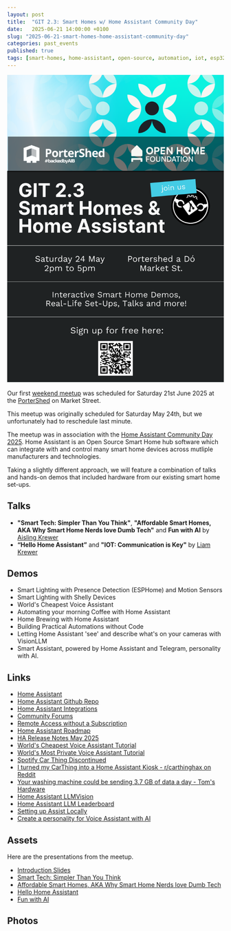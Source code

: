 ```yaml
---
layout: post
title:  "GIT 2.3: Smart Homes w/ Home Assistant Community Day"
date:   2025-06-21 14:00:00 +0100
slug: "2025-06-21-smart-homes-home-assistant-community-day"
categories: past_events
published: true
tags: [smart-homes, home-assistant, open-source, automation, iot, esp32, voice-assistant, privacy, integrations, diy, hardware, llm, AI, demos, past-events]
---
```

![GIT 2.3: Smart Homes w/Home Assistant Community Day](/assets/2.3/poster.png)

Our first [weekend meetup](https://www.meetup.com/galway-information-technology/events/308132807/) was scheduled for Saturday 21st June 2025 at the [PorterShed](https://www.google.com/maps/place/PorterShed/@53.2734788,-9.0534656,17z/data=!3m1!4b1!4m6!3m5!1s0x485b96e5c4af853f:0x3535a8060a8c257d!8m2!3d53.2734788!4d-9.0534656!16s%2Fg%2F11c0xpjshy?entry=ttu) on Market Street.

This meetup was originally scheduled for Saturday May 24th, but we unfortunately had to reschedule last minute. 

The meetup was in association with the [Home Assistant Community Day 2025](https://www.home-assistant.io/blog/2025/04/24/community-day/). Home Assistant is an Open Source Smart Home hub software which can integrate with and control many smart home devices across mutliple manufacturers and technologies.

Taking a slightly different approach, we will feature a combination of talks and hands-on demos that included hardware from our existing smart home set-ups.

## Talks
- **"Smart Tech: Simpler Than You Think"**, **"Affordable Smart Homes, AKA Why Smart Home Nerds love Dumb Tech"** and **Fun with AI** by [Aisling Krewer](https://www.linkedin.com/in/aislingkrewer/)
- **“Hello Home Assistant”** and **"IOT: Communication is Key"** by [Liam Krewer](https://www.linkedin.com/in/liamkrewer/)

## Demos

- Smart Lighting with Presence Detection (ESPHome) and Motion Sensors
- Smart Lighting with Shelly Devices
- World's Cheapest Voice Assistant
- Automating your morning Coffee with Home Assistant
- Home Brewing with Home Assistant
- Building Practical Automations without Code
- Letting Home Assistant 'see' and describe what's on your cameras with VisionLLM
- Smart Assistant, powered by Home Assistant and Telegram, personality with AI.

## Links

- [Home Assistant](https://www.home-assistant.io/)
- [Home Assistant Github Repo](https://github.com/home-assistant/core)
- [Home Assistant Integrations](https://www.home-assistant.io/integrations/)
- [Community Forums](https://community.home-assistant.io/)
- [Remote Access without a Subscription](https://www.home-assistant.io/docs/configuration/remote/)
- [Home Assistant Roadmap](https://www.home-assistant.io/blog/2025/05/09/roadmap-2025h1/)
- [HA Release Notes May 2025](https://www.home-assistant.io/blog/2025/05/07/release-20255/)
- [World's Cheapest Voice Assistant Tutorial](https://www.home-assistant.io/voice_control/thirteen-usd-voice-remote/)
- [World's Most Private Voice Assistant Tutorial](https://www.home-assistant.io/voice_control/worlds-most-private-voice-assistant/)
- [Spotify Car Thing Discontinued](https://support.spotify.com/us/article/car-thing-discontinued/)
- [I turned my CarThing into a Home Assistant Kiosk - r/carthinghax on Reddit](https://www.reddit.com/r/carthinghax/comments/1e0my55/turned_my_car_thing_into_a_home_assistant_kiosk/)
- [Your washing machine could be sending 3.7 GB of data a day - Tom's Hardware](https://www.tomshardware.com/networking/your-washing-machine-could-be-sending-37-gb-of-data-a-day)
- [Home Assistant LLMVision](https://github.com/valentinfrlch/ha-llmvision)
- [Home Assistant LLM Leaderboard](https://github.com/allenporter/home-assistant-datasets/tree/main/reports#home-llm-leaderboard)
- [Setting up Assist Locally](https://www.home-assistant.io/voice_control/voice_remote_local_assistant/)
- [Create a personality for Voice Assistant with AI](https://www.home-assistant.io/voice_control/assist_create_open_ai_personality/)

## Assets

Here are the presentations from the meetup.

- [Introduction Slides](/assets/2.3/intro.pdf)
- [Smart Tech: Simpler Than You Think](/assets/2.3/smarttech.pdf)
- [Affordable Smart Homes, AKA Why Smart Home Nerds love Dumb Tech](/assets/2.3/affordablesmarthomes.pdf)
- [Hello Home Assistant](/assets/2.3/hello.pdf)
- [Fun with AI](/assets/2.3/AI.pdf)

## Photos 

<!-- https://nanogallery2.nanostudio.org/ -->
<div id="nanogallery2" data-nanogallery2='{
	"itemsBaseURL": "{{'/assets/2.3/photos/' | relative_url }}",
    "thumbnailHeight": 240,
    "thumbnailWidth":  "auto"   
  }'> 
  <a href="IMG_1689.jpg" data-ngthumb="IMG_1689.jpg"></a>
  <a href="IMG_1690.jpg" data-ngthumb="IMG_1690.jpg"></a>
  <a href="IMG_1691.jpg" data-ngthumb="IMG_1691.jpg"></a> 
  <a href="IMG_1704.jpg" data-ngthumb="IMG_1704.jpg"></a>
  <a href="IMG_1706.jpg" data-ngthumb="IMG_1706.jpg"></a>
  <a href="IMG_1718.jpg" data-ngthumb="IMG_1718.jpg"></a>
  <a href="IMG_1719.jpg" data-ngthumb="IMG_1719.jpg"></a>
  <a href="IMG_1721.jpg" data-ngthumb="IMG_1721.jpg"></a>
  <a href="IMG_1723.jpg" data-ngthumb="IMG_1723.jpg"></a>
  <a href="IMG_1724.jpg" data-ngthumb="IMG_1724.jpg"></a>
  <a href="IMG_1729.jpg" data-ngthumb="IMG_1729.jpg"></a>
  <a href="IMG_1730.jpg" data-ngthumb="IMG_1730.jpg"></a>
  <a href="IMG_1732.jpg" data-ngthumb="IMG_1732.jpg"></a>
  <a href="IMG_1733.jpg" data-ngthumb="IMG_1733.jpg"></a>
</div>
